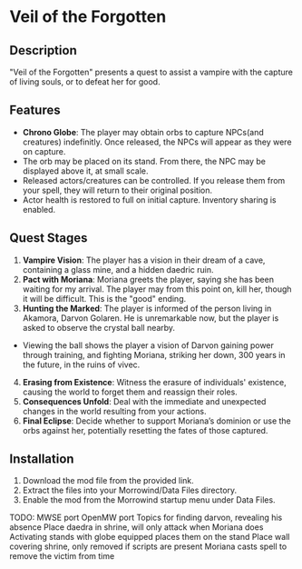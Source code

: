 # Veil of the Forgotten

## Description
"Veil of the Forgotten" presents a quest to assist a vampire with the capture of living souls, or to defeat her for good.

## Features
- **Chrono Globe**: The player may obtain orbs to capture NPCs(and creatures) indefinitly. Once released, the NPCs will appear as they were on capture. 
- The orb may be placed on its stand. From there, the NPC may be displayed above it, at small scale.
- Released actors/creatures can be controlled. If you release them from your spell, they will return to their original position.
- Actor health is restored to full on initial capture. Inventory sharing is enabled.

## Quest Stages
1. **Vampire Vision**: The player has a vision in their dream of a cave, containing a glass mine, and a hidden daedric ruin.
2. **Pact with Moriana**: Moriana greets the player, saying she has been waiting for my arrival. The player may from this point on, kill her, though it will be difficult. This is the "good" ending.
3. **Hunting the Marked**: The player is informed of the person living in Akamora, Darvon Golaren. He is unremarkable now, but the player is asked to observe the crystal ball nearby.
- Viewing the ball shows the player a vision of Darvon gaining power through training, and fighting Moriana, striking her down, 300 years in the future, in the ruins of vivec.
4. **Erasing from Existence**: Witness the erasure of individuals' existence, causing the world to forget them and reassign their roles.
5. **Consequences Unfold**: Deal with the immediate and unexpected changes in the world resulting from your actions.
6. **Final Eclipse**: Decide whether to support Moriana’s dominion or use the orbs against her, potentially resetting the fates of those captured.

## Installation
1. Download the mod file from the provided link.
2. Extract the files into your Morrowind/Data Files directory.
3. Enable the mod from the Morrowind startup menu under Data Files.

TODO:
MWSE port
OpenMW port
Topics for finding darvon, revealing his absence
Place daedra in shrine, will only attack when Moriana does
Activating stands with globe equipped places them on the stand
Place wall covering shrine, only removed if scripts are present
Moriana casts spell to remove the victim from time